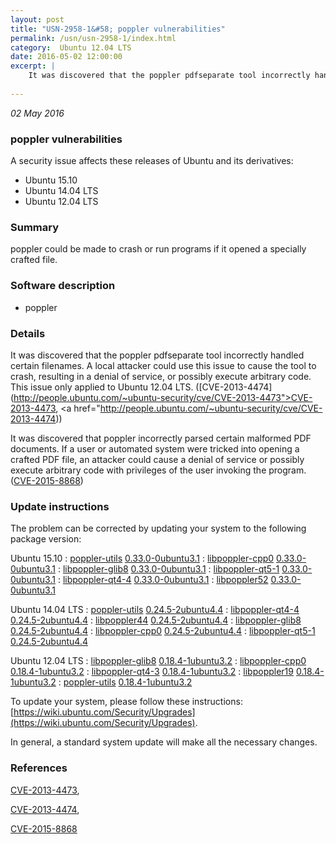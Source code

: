 ```yaml
---
layout: post
title: "USN-2958-1&#58; poppler vulnerabilities"
permalink: /usn/usn-2958-1/index.html
category:  Ubuntu 12.04 LTS
date: 2016-05-02 12:00:00
excerpt: |
    It was discovered that the poppler pdfseparate tool incorrectly handled certain filenames. A local attacker could use this issue to cause the tool to crash, resulting in a denial of service, or possibly execute arbitrary code. This issue only applied to Ubuntu 12.04 LTS. ([CVE-2013-4474](http://people.ubuntu.com/~ubuntu-security/cve/CVE-2013-4473">CVE-2013-4473</a>, <a href="http://people.ubuntu.com/~ubuntu-security/cve/CVE-2013-4474))
    
--- 
```

 
 

*02 May 2016*

### poppler vulnerabilities

A security issue affects these releases of Ubuntu and its derivatives:

* Ubuntu 15.10
* Ubuntu 14.04 LTS
* Ubuntu 12.04 LTS

### Summary

poppler could be made to crash or run programs if it opened a specially crafted file.

### Software description

* poppler 

### Details

It was discovered that the poppler pdfseparate tool incorrectly handled certain filenames. A local attacker could use this issue to cause the tool to crash, resulting in a denial of service, or possibly execute arbitrary code. This issue only applied to Ubuntu 12.04 LTS. ([CVE-2013-4474](http://people.ubuntu.com/~ubuntu-security/cve/CVE-2013-4473">CVE-2013-4473</a>, <a href="http://people.ubuntu.com/~ubuntu-security/cve/CVE-2013-4474))

It was discovered that poppler incorrectly parsed certain malformed PDF documents. If a user or automated system were tricked into opening a crafted PDF file, an attacker could cause a denial of service or possibly execute arbitrary code with privileges of the user invoking the program. ([CVE-2015-8868](http://people.ubuntu.com/~ubuntu-security/cve/CVE-2015-8868)) 

### Update instructions

The problem can be corrected by updating your system to the following package version:

Ubuntu 15.10
 : [poppler-utils](https://launchpad.net/ubuntu/+source/poppler) <span> [0.33.0-0ubuntu3.1](https://launchpad.net/ubuntu/+source/poppler/0.33.0-0ubuntu3.1) </span> 
 : [libpoppler-cpp0](https://launchpad.net/ubuntu/+source/poppler) <span> [0.33.0-0ubuntu3.1](https://launchpad.net/ubuntu/+source/poppler/0.33.0-0ubuntu3.1) </span> 
 : [libpoppler-glib8](https://launchpad.net/ubuntu/+source/poppler) <span> [0.33.0-0ubuntu3.1](https://launchpad.net/ubuntu/+source/poppler/0.33.0-0ubuntu3.1) </span> 
 : [libpoppler-qt5-1](https://launchpad.net/ubuntu/+source/poppler) <span> [0.33.0-0ubuntu3.1](https://launchpad.net/ubuntu/+source/poppler/0.33.0-0ubuntu3.1) </span> 
 : [libpoppler-qt4-4](https://launchpad.net/ubuntu/+source/poppler) <span> [0.33.0-0ubuntu3.1](https://launchpad.net/ubuntu/+source/poppler/0.33.0-0ubuntu3.1) </span> 
 : [libpoppler52](https://launchpad.net/ubuntu/+source/poppler) <span> [0.33.0-0ubuntu3.1](https://launchpad.net/ubuntu/+source/poppler/0.33.0-0ubuntu3.1) </span> 

Ubuntu 14.04 LTS
 : [poppler-utils](https://launchpad.net/ubuntu/+source/poppler) <span> [0.24.5-2ubuntu4.4](https://launchpad.net/ubuntu/+source/poppler/0.24.5-2ubuntu4.4) </span> 
 : [libpoppler-qt4-4](https://launchpad.net/ubuntu/+source/poppler) <span> [0.24.5-2ubuntu4.4](https://launchpad.net/ubuntu/+source/poppler/0.24.5-2ubuntu4.4) </span> 
 : [libpoppler44](https://launchpad.net/ubuntu/+source/poppler) <span> [0.24.5-2ubuntu4.4](https://launchpad.net/ubuntu/+source/poppler/0.24.5-2ubuntu4.4) </span> 
 : [libpoppler-glib8](https://launchpad.net/ubuntu/+source/poppler) <span> [0.24.5-2ubuntu4.4](https://launchpad.net/ubuntu/+source/poppler/0.24.5-2ubuntu4.4) </span> 
 : [libpoppler-cpp0](https://launchpad.net/ubuntu/+source/poppler) <span> [0.24.5-2ubuntu4.4](https://launchpad.net/ubuntu/+source/poppler/0.24.5-2ubuntu4.4) </span> 
 : [libpoppler-qt5-1](https://launchpad.net/ubuntu/+source/poppler) <span> [0.24.5-2ubuntu4.4](https://launchpad.net/ubuntu/+source/poppler/0.24.5-2ubuntu4.4) </span> 

Ubuntu 12.04 LTS
 : [libpoppler-glib8](https://launchpad.net/ubuntu/+source/poppler) <span> [0.18.4-1ubuntu3.2](https://launchpad.net/ubuntu/+source/poppler/0.18.4-1ubuntu3.2) </span> 
 : [libpoppler-cpp0](https://launchpad.net/ubuntu/+source/poppler) <span> [0.18.4-1ubuntu3.2](https://launchpad.net/ubuntu/+source/poppler/0.18.4-1ubuntu3.2) </span> 
 : [libpoppler-qt4-3](https://launchpad.net/ubuntu/+source/poppler) <span> [0.18.4-1ubuntu3.2](https://launchpad.net/ubuntu/+source/poppler/0.18.4-1ubuntu3.2) </span> 
 : [libpoppler19](https://launchpad.net/ubuntu/+source/poppler) <span> [0.18.4-1ubuntu3.2](https://launchpad.net/ubuntu/+source/poppler/0.18.4-1ubuntu3.2) </span> 
 : [poppler-utils](https://launchpad.net/ubuntu/+source/poppler) <span> [0.18.4-1ubuntu3.2](https://launchpad.net/ubuntu/+source/poppler/0.18.4-1ubuntu3.2) </span> 

To update your system, please follow these instructions: [https://wiki.ubuntu.com/Security/Upgrades](https://wiki.ubuntu.com/Security/Upgrades).

In general, a standard system update will make all the necessary changes. 

### References

 
 [CVE-2013-4473](http://people.ubuntu.com/~ubuntu-security/cve/CVE-2013-4473), 

 [CVE-2013-4474](http://people.ubuntu.com/~ubuntu-security/cve/CVE-2013-4474), 

 [CVE-2015-8868](http://people.ubuntu.com/~ubuntu-security/cve/CVE-2015-8868)
 

